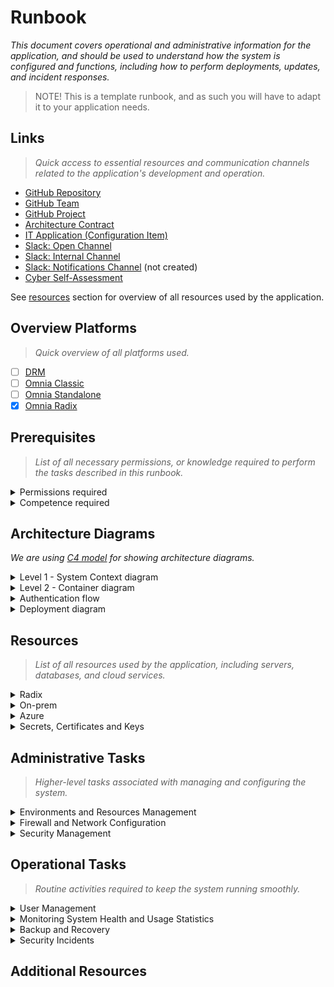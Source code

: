 # Runbook

_This document covers operational and administrative information for the application,
and should be used to understand how the system is configured and functions,
including how to perform deployments, updates, and incident responses._

> NOTE! This is a template runbook, and as such you will have to adapt it to your application needs.

## Links

> _Quick access to essential resources and communication channels related to the application's development and operation._

- [GitHub Repository][github-repository]
- [GitHub Team][github-team]
- [GitHub Project][github-project]
- [Architecture Contract][architecture-contract]
- [IT Application (Configuration Item)][it-application-url]
- [Slack: Open Channel][slack-open]
- [Slack: Internal Channel][slack-internal]
- [Slack: Notifications Channel][slack-notifications] (not created)
- [Cyber Self-Assessment][cyber-self-assessment]

See [resources](#resources) section for overview of all resources used by the application.

## Overview Platforms

> _Quick overview of all platforms used._

- [ ] [DRM](https://drm.equinor.com/)
- [ ] [Omnia Classic](https://docs.omnia.equinor.com/products/Service-Offerings/#omnia-classic)
- [ ] [Omnia Standalone](https://docs.omnia.equinor.com/products/Service-Offerings/#omnia-standalone)
- [x] [Omnia Radix](https://www.radix.equinor.com)

## Prerequisites

> _List of all necessary permissions, or knowledge required to perform the tasks described in this runbook._

<details>
  <summary>Permissions required</summary>

* **For Managing User Access**
  * Added as owner to the [Enterprise registration][enterprise-registration].
* **For Managing Radix**
  * To access the Radix console
    * Apply for the `Radix Platform Users` and `Radix Playground Users` through https://accessit.equinor.com
    * Added to the [Team Hermes Radix Admin][radix-admin-group] group that controls who can administrate the Radix application.
  * To change the `radixconfig.yaml` file
    * Added to the [GitHub repository][github-repository]
* **For Managing App registration**
  * Apply for the Application Developer role through https://accessit.equinor.com
    * Need to be a certified developer to get this role.
  * Added as owners to the Azure [App registration][app-registration]

</details>

<details>
  <summary>Competence required</summary>

* [Radix](https://www.radix.equinor.com)
* [GitHub Actions](https://docs.github.com/en/actions)
* [Azure](https://learn.microsoft.com/en-us/azure/)
* [npm](https://docs.npmjs.com/)
* [Docker](https://docs.docker.com/)
* [React](https://react.dev/)
* [Oauth2](https://oauth.net/2/)
* [Python](https://www.python.org/)
* [Pre-commit](https://pre-commit.com/)
* [Git](https://git-scm.com/)

</details>

## Architecture Diagrams

_We are using [C4 model](https://c4model.com) for showing architecture diagrams._

<details>
  <summary>Level 1 - System Context diagram</summary>

> _Provides a high-level overview of the system, including its purpose, main components, and how these components interact._

```mermaid
C4Context
title TODO app - System Context Diagram

Person(User, "User", "A user that wants to add and view their TODOs.")

System(Application, "TODO app", "A web application tool that allow users to add and view their TODOs.")
System_Ext(AuthServer, "Oauth2 Authorization Server", "Provides authentication and provides userid and roles for access control")

Rel(User, Application, "Adds and views their TODOs")
Rel(Application, AuthServer, "Uses")

UpdateLayoutConfig($c4ShapeInRow="1", $c4BoundaryInRow="1")
```

</details>

<details>
  <summary>Level 2 - Container diagram</summary>

> _Provide an overview of the containers (runnable and deployable units) that executes code or stores data._

```mermaid
C4Container
title TODO app - Container Diagram

Person(User, "User", "A user that wants to add and view their TODOs.")

System_Boundary(Application, "TODO app", "Allow users to add and view their TODOs.") {
    Container(WebApp, "Single-Page App", "Typescript & React", "Enables user interaction with the TODO application through a web browser interface.")
    Container(Nginx, "Web Server/Reverse Proxy", "Nginx", "Serves the Single-Page App and acts as a reverse proxy for API requests.")
    Container(API, "API", "Python & FastAPI", "Handles business logic, processes API requests, and provides data to the SPA.")
    ContainerDb(DB, "Database", "mongodb", "Stores data for the TODO application.")
}

Rel(User, WebApp, "Adds and views their TODOs", "HTTPS")
Rel(WebApp, Nginx, "Make API calls to", "HTTPS")
%%Rel(Nginx, WebApp, "Delivers", "HTTPS")
Rel(Nginx, API, "Proxies API calls", "HTTPS")
Rel(API, DB, "Reads from and writes to")

UpdateLayoutConfig($c4ShapeInRow="1", $c4BoundaryInRow="1")
```

</details>

<details>
  <summary>Authentication flow</summary>

The application uses the Authorization Code Grant Flow, with Proof Key for Code Exchange flow. It's a flow that enables a user of a Single-Page Application to safely log in, consent to permissions and fetch an access token in the JWT format. When the user calls the APIs, the access token is attached to the header as a Bearer token. This is the token the API will validate.

```mermaid
sequenceDiagram;
    participant C as Client
    participant O as Resource Owner
    participant A as Authorization Server
    participant R as Resource Server

    C->>O: requests authorization
    O->>C: receives authorization grant
    C->>A: requests access token, presents grant
    A->>C: authenticates client, validates grant, issues access token
    C->>R: requests protected resource, presents access token
    R->>C: validates access token, serves request
```

</details>

<details>
  <summary>Deployment diagram</summary>

> _Shows how the containers are deployed on the infrastructure._

```mermaid
C4Deployment
title TODO app - Deployment Diagram

Person(User, "User", "A user that wants to add and view their TODOs.")

Deployment_Node(web_browser, "Web Browser", "Browser") {
    Container(spa, "Single-Page App", "Typescript & React", "Enables user interaction with the TODO application through a web browser interface.")
}

Deployment_Node(radix, "Radix", "PaaS") {
    Container(nginx, "Web Server/Reverse Proxy", "Nginx", "Serves the Single-Page App and acts as a reverse proxy for API requests.")
    Container(api, "API", "Python & FastAPI", "Handles business logic, processes API requests, and provides data to the SPA.")
}

Deployment_Node(azure, "Azure", "Cloud") {
  Deployment_Node(azure_sql, "Azure SQL", "PaaS") {
      ContainerDb(db, "Database", "SQL Database", "Stores data for the TODO application.")
  }
}

Rel(User, spa, "Adds and views their TODOs", "HTTPS")
Rel_L(spa, nginx, "Make API calls to", "HTTPS")
%%Rel(nginx, spa, "Delivers", "HTTPS")
Rel(nginx, api, "Proxies API calls", "HTTPS")
Rel(api, db, "Reads from and writes to")

UpdateLayoutConfig($c4ShapeInRow="1", $c4BoundaryInRow="1")
```

</details>

## Resources

> _List of all resources used by the application, including servers, databases, and cloud services._

<details>
  <summary>Radix</summary>

**Hosted applications**

| Name                                           | Description                          |
| ---------------------------------------------- | ------------------------------------ |
| [Radix Application][radix-application-console] | The application registered in Radix. |

</details>

<details>
  <summary>On-prem</summary>

**Servers**

| Server | User | Resource |
| ------ | ---- | -------- |
| -      | -    | -        |

</details>

<details>
  <summary>Azure</summary>

**Subscriptions**

| Subscription                             | Description Group                                        |
| ---------------------------------------- | -------------------------------------------------------- |
| [Azure subscription][azure-subscription] | All Azure resources are located under this subscription. |

**App registrations**

| Name                                 | Description                                                      |
| ------------------------------------ | ---------------------------------------------------------------- |
| [App registration][app-registration] | The application object registered in Azure for this application. |

To make sure that the app registration are compliant:
* Add additional owner (to the Enterprise Application)
* Go to the `Branding & Properties` section and update the `Service Management Reference` to contain the App ID of the [configuration item][it-application-url].

_In order for the application to be able to authenticate users, you need an Application Registration in Azure AD that can sign in users and issue tokens._

</details>

<details>
  <summary>Secrets, Certificates and Keys</summary>

> _Overview of all secrets and certificates used in the application._

All secrets and certificates are stored inside the [Azure Key Vault][azure-key-vault].

**Application secrets**

This table shows the secrets that must be populated in the KeyVault for every environment.

| Name             | Description                   | Used by |
| ---------------- | ----------------------------- | ------- |
| MONGODB_PASSWORD | For authenticating to mongoDB | API     |
| SECRET_KEY       | For signing JWT               | API     |

**Other secrets**

This table shows other secrets not directly used by the application.

| Secret Type           | Description                      | Created by                                   | Used by                                |
| --------------------- | -------------------------------- | -------------------------------------------- | -------------------------------------- |
| Federated Credentials | Allows GitHub to deploy to Radix | [Application registration][app-registration] | [GitHub Repository][github-repository] |

**Certificates**

| Certificate Name | Description |
| ---------------- | ----------- |
| -                | -           |

**Keys**

| Type           | Description                             | Created by                                     | Used by                                |
| -------------- | --------------------------------------- | ---------------------------------------------- | -------------------------------------- |
| Deployment Key | Allows Radix to clone GitHub repository | [Radix Application][radix-application-console] | [GitHub Repository][github-repository] |

</details>

## Administrative Tasks

> _Higher-level tasks associated with managing and configuring the system._

<details>
  <summary>Environments and Resources Management</summary>

>  _Updating system configuration files. Deploying new versions or patches._

**Radix Environments**

> Describe how to configure and deploy Radix environments.

Configurations of Radix environments can be adjusted by modifying the `radixconfig.yaml` file in the [GitHub repository][github-repository].

Outlined below are descriptions of each environment with their respective deployment strategies.

| Environment            | Deployed how?                                                                            |
| ---------------------- | ---------------------------------------------------------------------------------------- |
| [Development][dev-url] | Automatically deployed from every commit to the main branch on GitHub                    |
| [Testing][test-url]    | Deployment is manually triggered by merging a pull-request generated from release-please |
| [Production][prod-url] | Promoted manually via the Radix web console from the Testing environment                 |

How to deploy to development environment:

  1. Create a pull request to main branch and assert that all checks passes.
  2. Merge the pull request and follow conventional commits for commit message.
  3. The development environment in Radix will now be built and deployed automatically.

How to deploy to testing environment:

  1. The release-please GitHub action runs on every commit to main, generating a changelog, and proposing a new version bump in a pull-request to main branch.
  2. Merging the release-please pull request will trigger release-please to run once again and it will detect that there has been a new release.
  3. The testing environment in Radix will now be built and deployed automatically.

How to promote testing to production environment:

  1. Go to the Radix web console and promote the application from the Testing environment to the Production environment.

**Azure Resources**

> Describe how to configure and deploy Azure resources.

Azure resources are defined using [Bicep](https://learn.microsoft.com/en-us/azure/azure-resource-manager/bicep/overview?tabs=bicep), and configuration can be adjusted by modifying the `*.bicep` files located under the `IaC/` folder.

Bicep files (found under the IaC/ folder):

* The `main.bicep` file creates the resource group (dev, staging, or prod) and calls the `resources.bicep` file to create the resources (key vault, database, app insights, etc.).
* The `app-registration.bicep` file creates the app registration used for the application.

* How to test the bicep files:

`az bicep build --file ./<FILENAME>.bicep --stdout`

`az deployment group create --resource-group <RESOURCE-GROUP-NAME> --template-file ./<FILENAME>.bicep --what-if`

How to deploy the bicep files:

> Note: azure-cli version 2.2.0 or higher is required.

Activate the Application Developer role in the Privileged Identity Management from [Azure portal](https://portal.azure.com).

Set active subscription for operations
`az account set --subscription "<SUBSCRIPTION>"`

Create a resource group for the environment
`az group create --name <RESOURCE GROUP> --location norwayeast --output table`

Deploy the main template
`az deployment group create --resource-group <RESOURCE GROUP> --template-file ./<main>.bicep --output table`

Deploy the app registration template
`az deployment group create --resource-group <RESOURCE GROUP>  --template-file ./app-registration.bicep`, then add the created service principal (or Enterprise App) as member to the [Team Hermes Radix Admin][radix-admin-group].

Teardown (this deletes everything in the resource group)
`az group delete --name <RESOURCE GROUP>`

</details>


<details>
   <summary>Firewall and Network Configuration</summary>

> _Overview of network configurations and firewall rules._

Firewall is configured through [Access & Network Services][access-and-network-services]

</details>

<details>
   <summary>Security Management</summary>

**Security Checks**

> _Security checks done every quarter._

| When    | Who                | Status |
| ------- | ------------------ | ------ |
| Q1 xxxx | username, username | OK     |


Tasks to perform:

* Update passwords and certificates.
* Check users and admin accesses.

**Monitoring Vulnerabilities**

> _Identifying, review and apply security patches._

* [Snyk][snyk] is used to monitor and manage security vulnerabilities in the application.
* [Dependabot][dependabot] is used to monitor and manage dependencies in the application.

**Penetration Tests**

> _Simulated cyberattacks carried out by Equinor's security analysts to identify and exploit vulnerabilities in the application._

Ordered from [here](https://equinor.service-now.com/selfservice?id=sc_cat_item&sys_id=842b03d0db86734086bf9ad5db96197c&task_sysid=d5f9bdec9763dd10993f3077f053af2f)

| Date | Result |
| ---- | ------ |
| xxxx |        |

**Threat Modelling Sessions**

> _Sessions to identify, discuss, and mitigate potential security threats to a system or application._

| Date       | Who | Threat-Modeling Report |
| ---------- | --- | ---------------------- |
| xx.xx.xxxx |     |                        |

See more about threat-modeling [here](https://appsec.equinor.com/threat-modeling/).

</details>

## Operational Tasks

> _Routine activities required to keep the system running smoothly._

<details>
  <summary>User Management</summary>

> _Adding or removing users. Managing permissions and access controls._

Azure Active Directory (AD) handles user authentication and authorization.

* Application roles are managed in the [Application registration][app-registration] under the app roles section, here you can add roles, or remove existing ones.
* User access are managed in the [Enterprise registration][enterprise-registration] under the users and groups section, here you can add new users and groups, or remove existing ones.

</details>

<details>
  <summary>Monitoring System Health and Usage Statistics</summary>

> _Describe how system health and security monitoring is performed._

* Application status, and logs can be monitored via the [Radix Application Console][radix-application-console], and can also from there navigate to Grafana dashboard to monitor application performance and resource utilization.
* Usage statistics of site traffic, inspect applications logs for errors or unusual activity is available in [Application Insights][application-insights].

</details>

<details>
  <summary>Backup and Recovery</summary>

> _Provide overview of backup schedules, restoration steps, and responsible personnel._

**How backups is performed**

**How to verify backups for integrity**

**Recovery procedure**

</details>

<details>
  <summary>Security Incidents</summary>

> _Describe how information security incidents are handled._

Security Incidents should be reported at [Equinor's Computer Security Incident Response Team](www.equinor.com/about-us/csirt) as soon as identified.
</details>

## Additional Resources

<!-- codespell:ignore-start -->
<!-- TODO: When instantiating the template - remember to review and replace links in this list. -->
<!-- See e.g. VOID project for a filled-out version: https://github.com/equinor/void2/blob/main/RUNBOOK.md -->
[github-repository]: https://github.com/equinor/template-fastapi-react
[github-team]: https://github.com/orgs/equinor/teams/team-hermes
[github-project]: https://github.com/orgs/equinor/projects/990
[architecture-contract]: #N/A
[it-application-url]: #N/A
[slack-open]: https://equinor.slack.com/archives/C03KQL9H47R
[slack-internal]: #N/A
[slack-notifications]: #N/A
[radix-admin-group]: https://portal.azure.com/#view/Microsoft_AAD_IAM/GroupDetailsMenuBlade/~/Overview/groupId/13b319d8-ee25-4b6b-97db-74bad07d2057
[radix-application-console]: #N/A
[dev-url]: #N/A
[test-url]: #N/A
[prod-url]: #N/A
[app-registration]: https://portal.azure.com/#view/Microsoft_AAD_RegisteredApps/ApplicationMenuBlade/~/Overview/appId/e022c8ac-47e6-4a28-8c1f-88e5c6e7f670/isMSAApp~/false
[enterprise-registration]: https://portal.azure.com/#view/Microsoft_AAD_IAM/ManagedAppMenuBlade/~/Overview/objectId/fa239c46-1ac4-4706-8536-6bd54f64fff2/appId/e022c8ac-47e6-4a28-8c1f-88e5c6e7f670
[application-insights]: #N/A
[azure-key-vault]: #N/A
[azure-subscription]: #N/A
[snyk]: https://app.snyk.io/org/equinor_hermes/projects
[dependabot]: https://github.com/equinor/template-fastapi-react/security/dependabot
[cyber-self-assessment]: #N/A
[access-and-network-services]: #N/A
<!-- codespell:ignore-end -->
